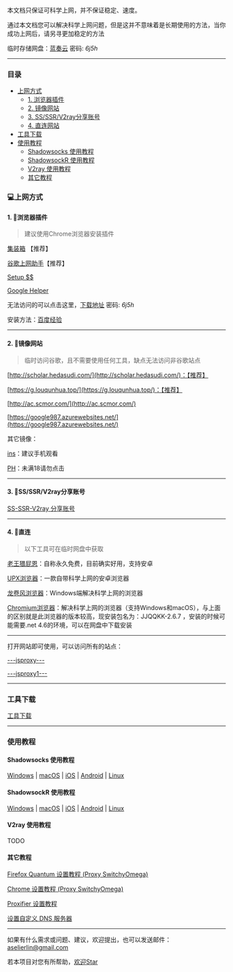 本文档只保证可科学上网，并不保证稳定、速度。

通过本文档您可以解决科学上网问题，但是这并不意味着是长期使用的方法，当你成功上网后，请另寻更加稳定的方法

临时存储网盘：[蓝奏云](http://suo.im/5A56zM)  密码: *6j5h*

---



### 目录


- [上网方式](#上网方式)
	- [1. 浏览器插件](#1-浏览器插件)
	- [2. 镜像网站](#2-镜像网站)
	- [3. SS/SSR/V2ray分享账号](#3-ssssrv2ray分享账号)
	- [4. 直连网站](#4-直连)
- [工具下载](#工具下载)
- [使用教程](#使用教程)
	- [Shadowsocks 使用教程](#shadowsocks-使用教程)
	- [ShadowsockR 使用教程](#shadowsockR-使用教程)
	- [V2ray 使用教程](#v2ray-使用教程)
	- [其它教程](#其它教程)


### 💻上网方式

#### 1. 🌰浏览器插件

> 建议使用Chrome浏览器安装插件

[集装箱](https://chrome.google.com/webstore/detail/%E9%9B%86%E8%A3%85%E7%AE%B1/kbgigmcnifmaklccibmlepmahpfdhjch) 【推荐】

[谷歌上网助手](https://chrome.google.com/webstore/detail/%E8%B0%B7%E6%AD%8C%E4%B8%8A%E7%BD%91%E5%8A%A9%E6%89%8B/nonmafimegllfoonjgplbabhmgfanaka/)【推荐】

[Setup $$](https://chrome.google.com/webstore/detail/setupvpn-lifetime-free-vp/oofgbpoabipfcfjapgnbbjjaenockbdp?hl=zh-CN)

[Google Helper](http://googlehelper.net/)

无法访问的可以点击这里，[下载地址](https://www.lanzous.com/b1008660)  密码: *6j5h*

安装方法：[百度经验](https://jingyan.baidu.com/article/a681b0de7ddd313b19434661.html)

---

#### 2. 🍆镜像网站

> 临时访问谷歌，且不需要使用任何工具，缺点无法访问非谷歌站点

[http://scholar.hedasudi.com/](http://scholar.hedasudi.com/)：【推荐】

[https://g.louqunhua.top/](https://g.louqunhua.top/)：【推荐】

[http://ac.scmor.com/](http://ac.scmor.com/)

[https://google987.azurewebsites.net/](https://google987.azurewebsites.net/)

其它镜像：

[ins](https://www.veryins.com/)：建议手机观看

[PH](https://pornhub.yuncs.design/)：未满18请勿点击

---

#### 3. 🍄SS/SSR/V2ray分享账号

[SS-SSR-V2ray 分享账号](1-share-ssr-v2ray.md)

---

#### 4. 🥒直连

> 以下工具可在临时网盘中获取

[老王猥屁恩](https://play.google.com/store/apps/details?id=com.findtheway)：自称永久免费，目前确实好用，支持安卓

[UPX浏览器](https://play.google.com/store/apps/details?id=net.upx.proxy.browser&hl=zh)：一款自带科学上网的安卓浏览器

[龙卷风浏览器](http://s1.longs1.vip/)：Windows端解决科学上网的浏览器

[Chromium浏览器](https://github.com/jjqqkk/jjqqkk)：解决科学上网的浏览器（支持Windows和macOS），与上面的区别就是此浏览器的版本较高，现安装包名为：JJQQKK-2.6.7 ，安装的时候可能需要.net 4.6的环境，可以在网盘中下载安装

---

打开网站即可使用，可以访问所有的站点：

[---jsproxy---](https://gamedun.github.io/)

[---jsproxy1---](https://proxy.fan.workers.dev/)


---

### 工具下载

[工具下载](tools.md)



---

### 使用教程

#### Shadowsocks 使用教程

[Windows](SS/2-windows-setup-guide-cn.md)  |  [macOS](SS/3-macos-setup-guide-cn.md)  |  [iOS](SS/4-ios-setup-guide-cn.md)  |  [Android](SS/5-android-setup-guide-cn.md)  |  [Linux](SS/6-linux-setup-guide-cn.md)

#### ShadowsockR 使用教程

[Windows](SSR/11-windows-setup-guide-cn.md)  |  [macOS](SSR/12-macos-setup-guide-cn.md)  |  [iOS](SSR/13-ios-setup-guide-cn.md)  |  [Android](SSR/14-android-setup-guide-cn.md)  |  [Linux](SSR/15-linux-setup-guide-cn.md)

#### V2ray 使用教程

TODO

#### 其它教程

[Firefox Quantum 设置教程 (Proxy SwitchyOmega)](Other/7-1-firefox-setup-guide-cn.md)

[Chrome 设置教程 (Proxy SwitchyOmega) ](Other/7-2-chrome-setup-guide-cn.md)  

[Proxifier 设置教程](Other/8-proxifier-settings.md)

[设置自定义 DNS 服务器](Other/9-dns-setup-guide-cn.md)

---

如果有什么需求或问题、建议，欢迎提出，也可以发送邮件：[aselierlin@gmail.com](Mailto://aselierlin@gmail.com)

若本项目对您有所帮助，[欢迎Star](https://github.com/selierlin/Share-SSR-V2ray)
